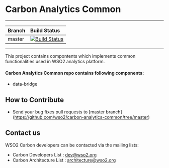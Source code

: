 # Carbon Analytics Common
---

|  Branch | Build Status |
| :------------ |:-------------
| master      | [![Build Status](https://wso2.org/jenkins/job/platform-builds/job/carbon-analytics-common/badge/icon)](https://wso2.org/jenkins/job/platform-builds/job/carbon-analytics-common/) |

---

This project contains compontents which implements common functionalities used in WSO2 analytics platform.

#### Carbon Analytics Common repo contains following components:

* data-bridge      


## How to Contribute
* Send your bug fixes pull requests to [master branch] (https://github.com/wso2/carbon-analytics-common/tree/master) 

## Contact us
WSO2 Carbon developers can be contacted via the mailing lists:

* Carbon Developers List : dev@wso2.org
* Carbon Architecture List : architecture@wso2.org
